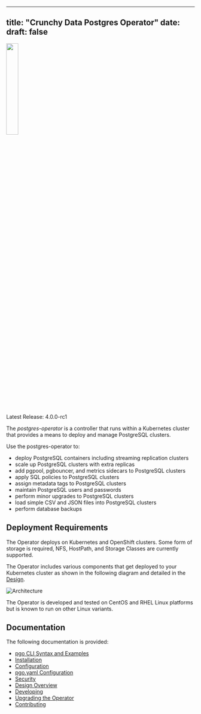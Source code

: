 
 ---
title: "Crunchy Data Postgres Operator"
date:
draft: false
---

 <img width="25%" src="crunchy_logo.png"/>

Latest Release: 4.0.0-rc1

The *postgres-operator* is a controller that runs within a Kubernetes cluster that provides a means to deploy and manage PostgreSQL clusters.

Use the postgres-operator to:

 * deploy PostgreSQL containers including streaming replication clusters
 * scale up PostgreSQL clusters with extra replicas
 * add pgpool, pgbouncer, and metrics sidecars to PostgreSQL clusters
 * apply SQL policies to PostgreSQL clusters
 * assign metadata tags to PostgreSQL clusters
 * maintain PostgreSQL users and passwords
 * perform minor upgrades to PostgreSQL clusters
 * load simple CSV and JSON files into PostgreSQL clusters
 * perform database backups


## Deployment Requirements

The Operator deploys on Kubernetes and OpenShift clusters.  Some form of storage is required, NFS, HostPath, and Storage Classes are currently supported.

The Operator includes various components that get deployed to your
Kubernetes cluster as shown in the following diagram and detailed
in the [Design](/design). 

![Architecture](/Operator-Architecture.png)

The Operator is developed and tested on CentOS and RHEL Linux platforms but is known to run on other Linux variants.

## Documentation
The following documentation is provided:

 - [pgo CLI Syntax and Examples](/operator-cli)
 - [Installation](/installation)
 - [Configuration](/configuration) 
 - [pgo.yaml Configuration](/configuration/pgo-yaml-configuration) 
 - [Security](/security) 
 - [Design Overview](/design) 
 - [Developing](/developer-setup) 
 - [Upgrading the Operator](/upgrade)
 - [Contributing](/contributing/documentation-updates)

